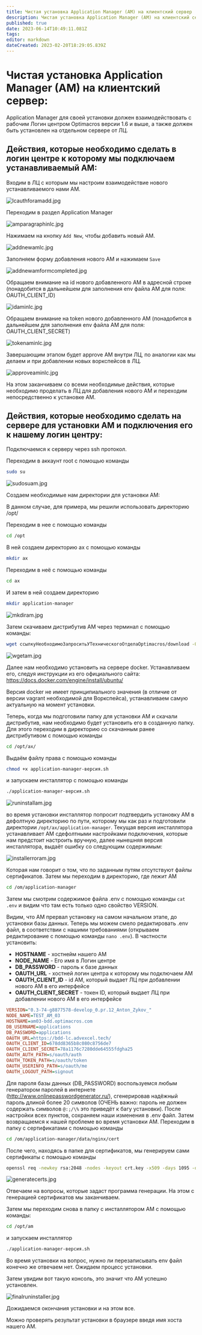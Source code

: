 ```yaml
---
title: Чистая установка Application Manager (AM) на клиентский сервер
description: Чистая установка Application Manager (AM) на клиентский сервер
published: true
date: 2023-06-14T10:49:11.081Z
tags: 
editor: markdown
dateCreated: 2023-02-20T18:29:05.839Z
---
```


# Чистая установка Application Manager (AM) на клиентский сервер:

Application Manager для своей установки должен взаимодействовать с рабочим Логин центром Optimacros версии 1.6 и выше, а также должен быть установлен на отдельном сервере от ЛЦ.

## Действия, которые необходимо сделать в логин центре к которому мы подключаем устанавливаемый АМ:

Входим в ЛЦ с которым мы настроим взаимодействие нового устанавливаемого нами АМ.

![lcauthforamadd.jpg](/app_manager/lcauthforamadd.jpg)

Переходим в раздел Application Manager

![amparagraphinlc.jpg](/app_manager/amparagraphinlc.jpg)

Нажимаем на кнопку `Add New`, чтобы добавить новый АМ.

![addnewamlc.jpg](/app_manager/addnewamlc.jpg)

Заполняем форму добавления нового АМ и нажимаем `Save`

![addnewamformcompleted.jpg](/app_manager/addnewamformcompleted.jpg)

Обращаем внимание на id нового добавленного АМ в адресной строке (понадобится в дальнейшем для заполнения env файла АМ для поля: OAUTH_CLIENT_ID)

![idaminlc.jpg](/app_manager/idaminlc.jpg)

Обращаем внимание на token нового добавленного АМ (понадобится в дальнейшем для заполнения env файла АМ для поля: OAUTH_CLIENT_SECRET)

![tokenaminlc.jpg](/app_manager/tokenaminlc.jpg)

Завершающим этапом будет approve АМ внутри ЛЦ, по аналогии как мы делаем и при добавлении новых воркспейсов в ЛЦ.

![approveaminlc.jpg](/app_manager/approveaminlc.jpg)

На этом заканчиваем со всеми необходимые действия, которые необходимо проделать в ЛЦ для добавления нового АМ и переходим непосредственно к установке АМ.

## Действия, которые необходимо сделать на сервере для установки АМ и подключения его к нашему логин центру:
Подключаемся к серверу через ssh протокол.

Переходим в аккаунт root с помощью команды 
```bash
sudo su
```

![sudosuam.jpg](/app_manager/sudosuam.jpg)

Создаем необходимые нам директории для установки АМ:

В данном случае, для примера, мы решили использовать директорию /opt/ 

Переходим в нее с помощью команды 
```bash
cd /opt
```

B ней создаем директорию ax с помощью команды 
```bash
mkdir ax
```

Переходим в неё с помощью команды 
```bash
cd ax
```

И затем в ней создаем директорию 
```bash
mkdir application-manager
```

![mkdiram.jpg](/app_manager/mkdiram.jpg)

Затем скачиваем дистрибутив AM через терминал с помощью команды:

```bash
wget ссылкуНеобходимоЗапроситьУТехническогоОтделаOptimacros/download -O ИМЯ_ФАЙЛА.С_РАСШИРЕНИЕМ
```

![wgetam.jpg](/app_manager/wgetam.jpg)

Далее нам необходимо установить на сервере docker. Устанавливаем его, следуя инструкции из его официального сайта: https://docs.docker.com/engine/install/ubuntu/

Версия docker не имеет принципиального значения (в отличие от версии vagrant необходимой для Воркспейса), устанавливаем самую актуальную на момент установки.

Теперь, когда мы подготовили папку для установки AM и скачали дистрибутив, нам необходимо будет установить его в созданную папку. Для этого переходим в директорию со скачанным ранее дистрибутивом с помощью команды 
```bash
cd /opt/ax/
```
Выдаём файлу права с помощью команды 
```bash
chmod +x application-manager-версия.sh
``` 
и запускаем инсталлятор с помощью команды
```bash
./application-manager-версия.sh
```

![runinstallam.jpg](/app_manager/runinstallam.jpg)

во время установки инсталлятор попросит подтвердить установку AM в дефолтную директорию по пути, которому мы как раз и подготовили директории `/opt/ax/application-manager`. Текущая версия инсталлятора устанавливает AM сдефолтными настройками подключения, которые нам предстоит настроить вручную, далее нынешняя версия инсталлятора, выдаёт ошибку со следующим содержимым:

![installerroram.jpg](/app_manager/installerroram.jpg)

Которая нам говорит о том, что по заданным путям отсутствуют файлы сертификатов. Затем мы переходим в директорию, где лежит AM 
```bash
cd /om/application-manager
```

Затем мы смотрим содержимое файла .env с помощью команды `cat .env` и видим что там есть только одно свойство VERSION.

Видим, что AM прервал установку на самом начальном этапе, до установки базы данных. Теперь мы можем смело редактировать .env файл, в соответствии с нашими требованиями (открываем редактирование с помощью команды `nano .env`). В частности установить:
- **HOSTNAME** - хостнейм нашего АМ
- **NODE_NAME** - Его имя в Логин центре
- **DB_PASSWORD** - пароль к базе данных
- **OAUTH_URL** - хостней логин центра к которому мы подключаем АМ
- **OAUTH_CLIENT_ID** - id АМ, который выдает ЛЦ при добавлении нового АМ в его интерфейсе
- **OAUTH_CLIENT_SECRET** - токен ID, который выдает ЛЦ при добавлении нового АМ в его интерфейсе

```ini
VERSION="0.3-74-g8877578-develop_0.pr.12_Anton_Zykov_"
NODE_NAME=TEST_AM_03
HOSTNAME=am03-bdd.optimacros.com
DB_USERNAME=applications
DB_PASSWORD=applications
OAUTH_URL=https://bdd-lc.advexcel.tech/
OAUTH_CLIENT_ID=678dd8365b8c080c8756de7
OAUTH_CLIENT_SECRET=78a1176c7280dde64555fdgha25
OAUTH_AUTH_PATH=s/oauth/auth
OAUTH_TOKEN_PATH=s/oauth/token
OAUTH_USERINFO_PATH=s/oauth/me
OAUTH_LOGOUT_PATH=signout
```

Для пароля базы данных (DB_PASSWORD) воспользуемся любым генератором паролей в интернете (http://www.onlinepasswordgenerator.ru/), сгенерировав надёжный пароль длиной более 20 символов (ОЧЕНЬ важно: пароль не должен содержать символов `@:;/\%` это приведёт к багу установки).
После настройки всех пунктов, сохраняем наши изменения в .env файл.
Затем возвращаемся к нашей проблеме во время установки AM. Переходим в папку с сертификатами с помощью команды
```bash
cd /om/application-manager/data/nginx/cert
``` 
После чего, находясь в папке для сертификатов, мы генерируем сами сертификаты с помощью команды

```bash
openssl req -newkey rsa:2048 -nodes -keyout crt.key -x509 -days 1095 -out bundle.crt
```

![generatecerts.jpg](/app_manager/generatecerts.jpg)

Отвечаем на вопросы, которые задаст программа генерации. На этом с генерацией сертификатов мы заканчиваем.

Затем мы переходим снова в папку с инсталлятором AM с помощью команды: 
```bash
cd /opt/am
``` 
и запускаем инсталлятор
```bash
./application-manager-версия.sh
```

Во время установки на вопрос, нужно ли перезаписывать env файл конечно же отвечаем нет. Ожидаем процесс установки.

Затем увидим вот такую консоль, это значит что AM успешно установлен.

![finalruninstaller.jpg](/app_manager/finalruninstaller.jpg)

Дожидаемся окончания установки и на этом все.

Можно проверять результат установки в браузере введя имя хоста нашего AM.
